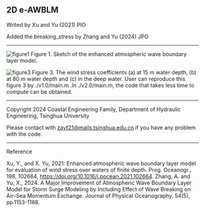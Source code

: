 2D e-AWBLM
---------------------------------------------------------------------------------

Writed by Xu and Yu (2021) PIO

Added the breaking_stress by Zhang and Yu (2024) JPO

---------------------------------------------------------------------------------

![figure1](https://github.com/anyifang/e-AWBLM/assets/89235013/c6d6a062-bffd-4721-adff-fbc6e1f06bde)
Figure 1. Sketch of the enhanced atmospheric wave boundary layer model. 

![figure3](https://github.com/anyifang/e-AWBLM/assets/89235013/b2a6a174-3be6-4fb1-a660-f93ee3f234f3)
Figure 3. The wind stress coefficients (a) at 15 m water depth, (b) at 80 m water depth and (c) in the deep water.
User can reproduce this figure 3 by ./v1.0/main.m
.In ./v2.0/main.m, the code that takes less time to compute can be obtained.

---------------------------------------------------------------------------------

Copyright 2024 Coastal Engineering Family, Department of Hydraulic Engineering, Tsinghua University

Please contact with zayf21@mails.tsinghua.edu.cn if you have any problem with the code.

---------------------------------------------------------------------------------


Reference

Xu, Y., and X. Yu, 2021: Enhanced atmospheric wave boundary layer model for evaluation of wind stress over waters of finite depth. Prog. Oceanogr., 198, 102664, https://doi.org/10.1016/j.pocean.2021.102664.
Zhang, A. and Yu, X., 2024. A Major Improvement of Atmospheric Wave Boundary Layer Model for Storm Surge Modeling by Including Effect of Wave Breaking on Air–Sea Momentum Exchange. Journal of Physical Oceanography, 54(5), pp.1153-1168.
